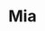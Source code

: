 ---
title: "Mia"
description: "I am a graceful blonde who wants to enjoy new meetings. VIP escort services are a new kind of activity and an interesting experiment for me. I know I can interest a man in a conversation, introduce myself to society and brighten up the evening whether it's a romantic date or an escort to any event.
  
I love sports, outdoor activities, and spending time in a restaurant or hotel. My hobbies include reading books, so I consider myself an interesting conversationalist. I also know several languages and have higher education. To arrange our meeting, write to the manager of the VIP escort agency, he will take care of these worries. "
Price: "From 1000$"
height: "168"
weight: "49"
age: "24"
folder: mia3
mainImage: 1.webp
bustSize: "2"
hairColor: "blonde"
visa: "europe"
images:
  - 2.webp
  - 3.webp
---